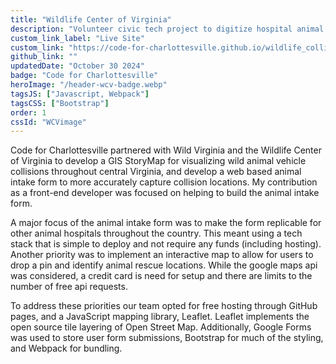 ```yaml
---
title: "Wildlife Center of Virginia"
description: "Volunteer civic tech project to digitize hospital animal intake forms"
custom_link_label: "Live Site"
custom_link: "https://code-for-charlottesville.github.io/wildlife_collisions/"
github_link: ""
updatedDate: "October 30 2024"
badge: "Code for Charlottesville"
heroImage: "/header-wcv-badge.webp"
tagsJS: ["Javascript, Webpack"]
tagsCSS: ["Bootstrap"]
order: 1
cssId: "WCVimage"
---
```


Code for Charlottesville partnered with Wild Virginia and the Wildlife Center of Virginia to develop a GIS StoryMap for visualizing wild animal vehicle collisions throughout central Virginia, and develop a web based animal intake form to more accurately capture collision locations. My contribution as a front-end developer was focused on helping to build the animal intake form.

A major focus of the animal intake form was to make the form replicable for other animal hospitals throughout the country. This meant using a tech stack that is simple to deploy and not require any funds (including hosting). Another priority was to implement an interactive map to allow for users to drop a pin and identify animal rescue locations. While the google maps api was considered, a credit card is need for setup and there are limits to the number of free api requests.

To address these priorities our team opted for free hosting through GitHub pages, and a JavaScript mapping library, Leaflet. Leaflet implements the open source tile layering of Open Street Map. Additionally, Google Forms was used to store user form submissions, Bootstrap for much of the styling, and Webpack for bundling.
